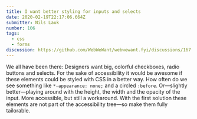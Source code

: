 ```yaml
---
title: I want better styling for inputs and selects
date: 2020-02-19T22:17:06.664Z
submitter: Nils Lauk
number: 106
tags:
  - css
  - forms
discussion: https://github.com/WebWeWant/webwewant.fyi/discussions/167
---
```

We all have been there: Designers want big, colorful checkboxes, radio buttons and selects. For the sake of accessibility it would be awesome if these elements could be styled with CSS in a better way. How often do we see something like `*-appearance: none;` and a circled `:before`. Or—slightly better—playing around with the height, the width and the opacity of the input. More accessible, but still a workaround. With the first solution these elements are not part of the accessibility tree—so make them fully tailorable.
